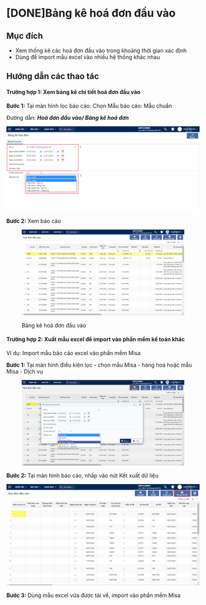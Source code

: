 # \[DONE]Bảng kê hoá đơn đầu vào

## Mục đích

* Xem thống kê các hoá đơn đầu vào trong khoảng thời gian xác định
* Dùng để import mẫu excel vào nhiều hệ thống khác nhau

## Hướng dẫn các thao tác

#### Trường hợp 1: Xem bảng kê chi tiết hoá đơn đầu vào

**Bước 1:** Tại màn hình lọc báo cáo: Chọn Mẫu báo cáo: Mẫu chuẩn

Đường dẫn: _**Hoá đơn đầu vào/ Bảng kê hoá đơn**_

![Màn hình lọc](<.gitbook/assets/0 (5).png>)

**Bước 2:** Xem báo cáo

<figure><img src=".gitbook/assets/18.png" alt=""><figcaption><p>Bảng kê hoá đơn đầu vào</p></figcaption></figure>

#### Trường hợp 2: Xuất mẫu excel để import vào phần mềm kế toán khác

Ví dụ: Import mẫu báo cáo excel vào phần mềm Misa

**Bước 1:** Tại màn hình điều kiện lọc - chọn mẫu Misa - hàng hoá hoặc mẫu Misa - Dịch vụ

<figure><img src=".gitbook/assets/19.png" alt=""><figcaption></figcaption></figure>

**Bước 2:** Tại màn hình báo cáo, nhấp vào nút Kết xuất dữ liệu

![Kết xuất dữ liệu](<.gitbook/assets/2 (3).png>)

**Bước 3:** Dùng mẫu excel vừa được tải về, import vào phần mềm Misa
